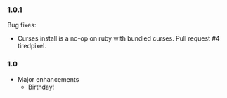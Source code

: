 ### 1.0.1

Bug fixes:

* Curses install is a no-op on ruby with bundled curses.  Pull request #4
  tiredpixel.

### 1.0

* Major enhancements
  * Birthday!

